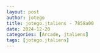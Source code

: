 ```yaml
---
layout: post
author: jotego
title: jotego.jtaliens - 7858a00
date: 2024-12-20
categories: [Arcade, jtaliens]
tags: [jotego.jtaliens]
---
```


